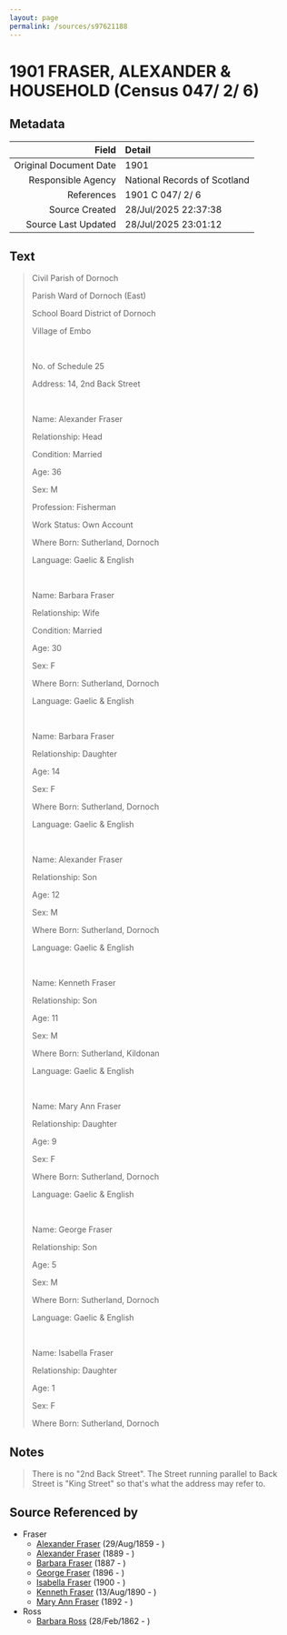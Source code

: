```yaml
---
layout: page
permalink: /sources/s97621188
---
```


# 1901 FRASER, ALEXANDER & HOUSEHOLD (Census 047/ 2/ 6)

## Metadata

Field | Detail
---:|:---
Original Document Date | 1901
Responsible Agency | National Records of Scotland
References | 1901 C 047/ 2/ 6
Source Created | 28/Jul/2025 22:37:38
Source Last Updated | 28/Jul/2025 23:01:12

## Text

> Civil Parish of Dornoch
>
> Parish Ward of Dornoch (East)
>
> School Board District of Dornoch
>
> Village of Embo
>
> <br/>
>
> No. of Schedule 25
>
> Address: 14, 2nd Back Street
>
> <br/>
>
> Name: Alexander Fraser
>
> Relationship: Head
>
> Condition: Married
>
> Age: 36
>
> Sex: M
>
> Profession: Fisherman
>
> Work Status: Own Account
>
> Where Born: Sutherland, Dornoch
>
> Language: Gaelic & English
>
> <br/>
>
> Name: Barbara Fraser
>
> Relationship: Wife
>
> Condition: Married
>
> Age: 30
>
> Sex: F
>
> Where Born: Sutherland, Dornoch
>
> Language: Gaelic & English
>
> <br/>
>
> Name: Barbara Fraser
>
> Relationship: Daughter
>
> Age: 14
>
> Sex: F
>
> Where Born: Sutherland, Dornoch
>
> Language: Gaelic & English
>
> <br/>
>
> Name: Alexander Fraser
>
> Relationship: Son
>
> Age: 12
>
> Sex: M
>
> Where Born: Sutherland, Dornoch
>
> Language: Gaelic & English
>
> <br/>
>
> Name: Kenneth Fraser
>
> Relationship: Son
>
> Age: 11
>
> Sex: M
>
> Where Born: Sutherland, Kildonan
>
> Language: Gaelic & English
>
> <br/>
>
> Name: Mary Ann Fraser
>
> Relationship: Daughter
>
> Age: 9
>
> Sex: F
>
> Where Born: Sutherland, Dornoch
>
> Language: Gaelic & English
>
> <br/>
>
> Name: George Fraser
>
> Relationship: Son
>
> Age: 5
>
> Sex: M
>
> Where Born: Sutherland, Dornoch
>
> Language: Gaelic & English
>
> <br/>
>
> Name: Isabella Fraser
>
> Relationship: Daughter
>
> Age: 1
>
> Sex: F
>
> Where Born: Sutherland, Dornoch
>

## Notes

> There is no "2nd Back Street". The Street running parallel to Back Street is "King Street" so that's what the address may refer to.
>


## Source Referenced by

* Fraser
  * [Alexander Fraser](../people/@36585616@-alexander-fraser-b1859-8-29-d.md) (29/Aug/1859 - )
  * [Alexander Fraser](../people/@60675311@-alexander-fraser-b1889-d.md) (1889 - )
  * [Barbara Fraser](../people/@65128525@-barbara-fraser-b1887-d.md) (1887 - )
  * [George Fraser](../people/@78876088@-george-fraser-b1896-d.md) (1896 - )
  * [Isabella Fraser](../people/@81999219@-isabella-fraser-b1900-d.md) (1900 - )
  * [Kenneth Fraser](../people/@89580356@-kenneth-fraser-b1890-8-13-d.md) (13/Aug/1890 - )
  * [Mary Ann Fraser](../people/@94394924@-mary-ann-fraser-b1892-d.md) (1892 - )
* Ross
  * [Barbara Ross](../people/@82167024@-barbara-ross-b1862-2-28-d.md) (28/Feb/1862 - )
